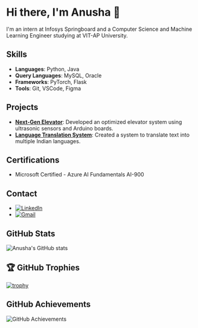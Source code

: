 # Hi there, I'm Anusha 👋

I'm an intern at Infosys Springboard and a Computer Science and Machine Learning Engineer studying at VIT-AP University.

## Skills
- **Languages**: Python, Java
- **Query Languages**: MySQL, Oracle
- **Frameworks**: PyTorch, Flask
- **Tools**: Git, VSCode, Figma

## Projects
- **[Next-Gen Elevator](https://github.com/MAYALURI-ANUSHA/NEXT-GEN_ELEVATOR)**: Developed an optimized elevator system using ultrasonic sensors and Arduino boards.
- **[Language Translation System](https://github.com/LanguageTranslationOrg/LanguageTranslationSystem)**: Created a system to translate text into multiple Indian languages.

## Certifications
- Microsoft Certified - Azure AI Fundamentals AI-900

## Contact
- [![LinkedIn](https://img.shields.io/badge/LinkedIn-0077B5?style=flat&logo=linkedin&logoColor=white)](https://www.linkedin.com/in/mayaluri-anusha/)
- [![Gmail](https://img.shields.io/badge/Gmail-D14836?style=flat&logo=gmail&logoColor=white)](mailto:mayalurianusha@gmail.com)

## GitHub Stats
![Anusha's GitHub stats](https://github-readme-stats.vercel.app/api?username=MAYALURI-ANUSHA&show_icons=true&theme=radical)

## 🏆 GitHub Trophies
[![trophy](https://github-profile-trophy.vercel.app/?username=MAYALURI-ANUSHA&theme=onedark)](https://github.com/ryo-ma/github-profile-trophy)

## GitHub Achievements
![GitHub Achievements](https://github-profile-achievements.vercel.app/api/achievements/MAYALURI-ANUSHA)




<!--
**MAYALURI-ANUSHA/MAYALURI-ANUSHA** is a ✨ _special_ ✨ repository because its `README.md` (this file) appears on your GitHub profile.

Here are some ideas to get you started:

- 🔭 I’m currently working on ...
- 🌱 I’m currently learning ...
- 👯 I’m looking to collaborate on ...
- 🤔 I’m looking for help with ...
- 💬 Ask me about ...
- 📫 How to reach me: ...
- 😄 Pronouns: ...
- ⚡ Fun fact: ...
-->
